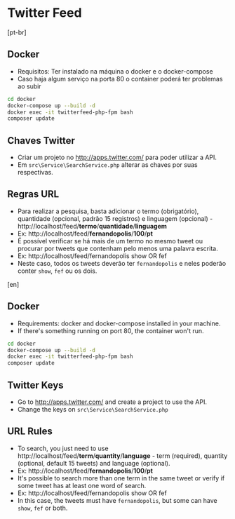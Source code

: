 # Twitter Feed

[pt-br]

## Docker

* Requisitos: Ter instalado na máquina o docker e o docker-compose
* Caso haja algum serviço na porta 80 o container poderá ter problemas ao subir

```bash
cd docker
docker-compose up --build -d
docker exec -it twitterfeed-php-fpm bash
composer update
```

## Chaves Twitter

* Criar um projeto no http://apps.twitter.com/ para poder utilizar a API.
* Em `src\Service\SearchService.php` alterar as chaves por suas respectivas.

## Regras URL

* Para realizar a pesquisa, basta adicionar o termo (obrigatório), quantidade (opcional, padrão 15 registros) e linguagem (opcional) - http://localhost/feed/**termo**/**quantidade**/**linguagem**
* Ex: http://localhost/feed/**fernandopolis**/**100**/**pt**
* É possível verificar se há mais de um termo no mesmo tweet ou procurar por tweets que contenham pelo menos uma palavra escrita.
* Ex: http://localhost/feed/fernandopolis show OR fef
* Neste caso, todos os tweets deverão ter `fernandopolis` e neles poderão conter `show`, `fef` ou os dois.

[en]

## Docker

* Requirements: docker and docker-compose installed in your machine.
* If there's something running on port 80, the container won't run.

```bash
cd docker
docker-compose up --build -d
docker exec -it twitterfeed-php-fpm bash
composer update
```

## Twitter Keys

* Go to http://apps.twitter.com/ and create a project to use the API.
* Change the keys on `src\Service\SearchService.php`

## URL Rules

* To search, you just need to use http://localhost/feed/**term**/**quantity**/**language** - term (required), quantity (optional, default 15 tweets) and language (optional).
* Ex: http://localhost/feed/**fernandopolis**/**100**/**pt**
* It's possible to search more than one term in the same tweet or verify if some tweet has at least one word of search.
* Ex: http://localhost/feed/fernandopolis show OR fef
* In this case, the tweets must have `fernandopolis`, but some can have `show`, `fef` or both.
